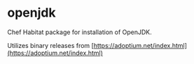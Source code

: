 # openjdk

Chef Habitat package for installation of OpenJDK.

Utilizes binary releases from [https://adoptium.net/index.html](https://adoptium.net/index.html)
